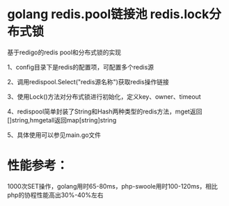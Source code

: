 
# golang redis.pool链接池 redis.lock分布式锁

基于redigo的redis pool和分布式锁的实现

1、config目录下是redis的配置项，可配置多个redis源

2、调用redispool.Select("redis源名称")获取redis操作链接

3、使用Lock()方法对分布式锁进行初始化，定义key、owner、timeout

4、redispool简单封装了String和Hash两种类型的redis方法，mget返回[]string,hmgetall返回map[string]string

5、具体使用可以参见main.go文件

# 性能参考：

1000次SET操作，golang用时65-80ms，php-swoole用时100-120ms，相比php的协程性能高出30%-40%左右
